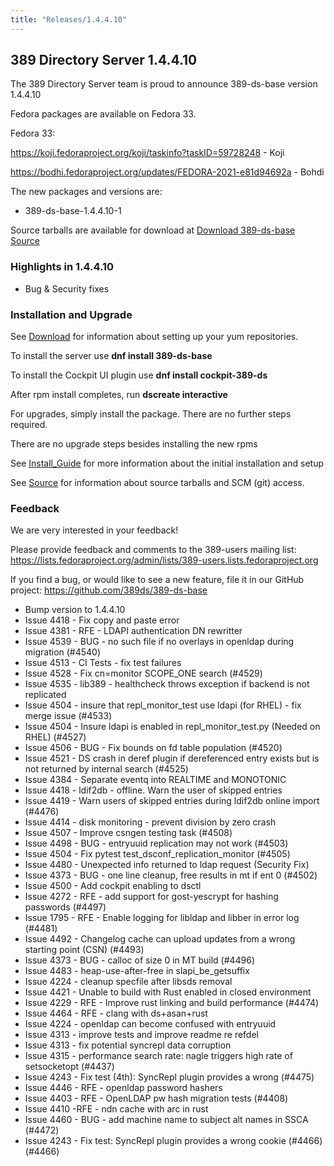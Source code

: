 ```yaml
---
title: "Releases/1.4.4.10"
---
```


389 Directory Server 1.4.4.10
-----------------------------

The 389 Directory Server team is proud to announce 389-ds-base version 1.4.4.10

Fedora packages are available on Fedora 33.

Fedora 33:

<https://koji.fedoraproject.org/koji/taskinfo?taskID=59728248> - Koji

<https://bodhi.fedoraproject.org/updates/FEDORA-2021-e81d94692a> - Bohdi


The new packages and versions are:

- 389-ds-base-1.4.4.10-1

Source tarballs are available for download at [Download 389-ds-base Source](https://github.com/389ds/389-ds-base/archive/389-ds-base-1.4.4.10.tar.gz)

### Highlights in 1.4.4.10

- Bug & Security fixes

### Installation and Upgrade 

See [Download](../download.html) for information about setting up your yum repositories.

To install the server use **dnf install 389-ds-base**

To install the Cockpit UI plugin use **dnf install cockpit-389-ds**

After rpm install completes, run **dscreate interactive**

For upgrades, simply install the package.  There are no further steps required.

There are no upgrade steps besides installing the new rpms 

See [Install\_Guide](../howto/howto-install-389.html) for more information about the initial installation and setup

See [Source](../development/source.html) for information about source tarballs and SCM (git) access.

### Feedback

We are very interested in your feedback!

Please provide feedback and comments to the 389-users mailing list: <https://lists.fedoraproject.org/admin/lists/389-users.lists.fedoraproject.org>

If you find a bug, or would like to see a new feature, file it in our GitHub project: <https://github.com/389ds/389-ds-base>

- Bump version to 1.4.4.10
- Issue 4418 - Fix copy and paste error
- Issue 4381 - RFE - LDAPI authentication DN rewritter
- Issue 4539 - BUG - no such file if no overlays in openldap during migration (#4540)
- Issue 4513 - CI Tests - fix test failures
- Issue 4528 - Fix cn=monitor SCOPE_ONE search (#4529)
- Issue 4535 - lib389 - healthcheck throws exception if backend is not replicated
- Issue 4504 - insure that repl_monitor_test use ldapi (for RHEL) - fix merge issue (#4533)
- Issue 4504 - Insure ldapi is enabled in repl_monitor_test.py (Needed on RHEL) (#4527)
- Issue 4506 - BUG - Fix bounds on fd table population (#4520)
- Issue 4521 - DS crash in deref plugin if dereferenced entry exists but is not returned by internal search (#4525)
- Issue 4384 - Separate eventq into REALTIME and MONOTONIC
- Issue 4418 - ldif2db - offline. Warn the user of skipped entries
- Issue 4419 - Warn users of skipped entries during ldif2db online import (#4476)
- Issue 4414 - disk monitoring - prevent division by zero crash
- Issue 4507 - Improve csngen testing task (#4508)
- Issue 4498 - BUG - entryuuid replication may not work (#4503)
- Issue 4504 - Fix pytest test_dsconf_replication_monitor (#4505)
- Issue 4480 - Unexpected info returned to ldap request (Security Fix)
- Issue 4373 - BUG - one line cleanup, free results in mt if ent 0 (#4502)
- Issue 4500 - Add cockpit enabling to dsctl
- Issue 4272 - RFE - add support for gost-yescrypt for hashing passwords (#4497)
- Issue 1795 - RFE - Enable logging for libldap and libber in error log (#4481)
- Issue 4492 - Changelog cache can upload updates from a wrong starting point (CSN) (#4493)
- Issue 4373 - BUG - calloc of size 0 in MT build (#4496)
- Issue 4483 - heap-use-after-free in slapi_be_getsuffix
- Issue 4224 - cleanup specfile after libsds removal
- Issue 4421 - Unable to build with Rust enabled in closed environment
- Issue 4229 - RFE - Improve rust linking and build performance (#4474)
- Issue 4464 - RFE - clang with ds+asan+rust
- Issue 4224 - openldap can become confused with entryuuid
- Issue 4313 - improve tests and improve readme re refdel
- Issue 4313 - fix potential syncrepl data corruption
- Issue 4315 - performance search rate: nagle triggers high rate of setsocketopt (#4437)
- Issue 4243 - Fix test (4th): SyncRepl plugin provides a wrong (#4475)
- Issue 4446 - RFE - openldap password hashers
- Issue 4403 - RFE - OpenLDAP pw hash migration tests (#4408)
- Issue 4410  -RFE - ndn cache with arc in rust
- Issue 4460 - BUG - add machine name to subject alt names in SSCA (#4472)
- Issue 4243 - Fix test: SyncRepl plugin provides a wrong cookie (#4466) (#4466)


